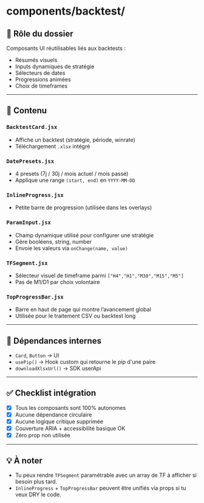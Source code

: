 # components/backtest/

## 🎯 Rôle du dossier

Composants UI réutilisables liés aux backtests :
- Résumés visuels
- Inputs dynamiques de stratégie
- Sélecteurs de dates
- Progressions animées
- Choix de timeframes

---

## 📁 Contenu

### `BacktestCard.jsx`
- Affiche un backtest (stratégie, période, winrate)
- Téléchargement `.xlsx` intégré

### `DatePresets.jsx`
- 4 presets (7j / 30j / mois actuel / mois passé)
- Applique une range `(start, end)` en `YYYY-MM-DD`

### `InlineProgress.jsx`
- Petite barre de progression (utilisée dans les overlays)

### `ParamInput.jsx`
- Champ dynamique utilisé pour configurer une stratégie
- Gère booléens, string, number
- Envoie les valeurs via `onChange(name, value)`

### `TFSegment.jsx`
- Sélecteur visuel de timeframe parmi `["H4","H1","M30","M15","M5"]`
- Pas de M1/D1 par choix volontaire

### `TopProgressBar.jsx`
- Barre en haut de page qui montre l’avancement global
- Utilisée pour le traitement CSV ou backtest long

---

## 🔗 Dépendances internes

- `Card`, `Button` → UI
- `usePip()` → Hook custom qui retourne le pip d'une paire
- `downloadXlsxUrl()` → SDK userApi

---

## ✅ Checklist intégration

- [x] Tous les composants sont 100% autonomes
- [x] Aucune dépendance circulaire
- [x] Aucune logique critique supprimée
- [x] Couverture ARIA + accessibilité basique OK
- [x] Zéro prop non utilisée

---

## 💡 À noter

- Tu peux rendre `TFSegment` paramétrable avec un array de TF à afficher si besoin plus tard.
- `InlineProgress` + `TopProgressBar` peuvent être unifiés via props si tu veux DRY le code.
